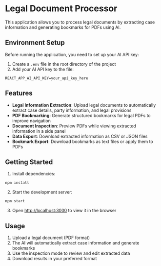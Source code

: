 # Legal Document Processor

This application allows you to process legal documents by extracting case information and generating bookmarks for PDFs using AI.

## Environment Setup

Before running the application, you need to set up your AI API key:

1. Create a `.env` file in the root directory of the project
2. Add your AI API key to the file:

```
REACT_APP_AI_API_KEY=your_api_key_here
```

## Features

- **Legal Information Extraction**: Upload legal documents to automatically extract case details, party information, and legal provisions
- **PDF Bookmarking**: Generate structured bookmarks for legal PDFs to improve navigation
- **Document Inspection**: Preview PDFs while viewing extracted information in a side panel
- **Data Export**: Download extracted information as CSV or JSON files
- **Bookmark Export**: Download bookmarks as text files or apply them to PDFs

## Getting Started

1. Install dependencies:
```bash
npm install
```

2. Start the development server:
```bash
npm start
```

3. Open [http://localhost:3000](http://localhost:3000) to view it in the browser

## Usage

1. Upload a legal document (PDF format)
2. The AI will automatically extract case information and generate bookmarks
3. Use the inspection mode to review and edit extracted data
4. Download results in your preferred format
